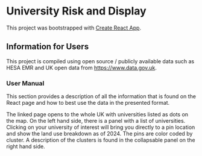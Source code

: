 # University Risk and Display

This project was bootstrapped with [Create React App](https://github.com/facebook/create-react-app).


## Information for Users

This project is compiled using open source / publicly available data such as HESA EMR and UK open data from https://www.data.gov.uk.


### User Manual 
This section provides a description of all the information that is found on the React page and how to best use the data in the presented format. 

The linked page opens to the whole UK with universities listed as dots on the map. On the left hand side, there is a panel with a list of universities. Clicking on your university of interest will bring you directly to a pin location and show the land use breakdown as of 2024. The pins are color coded by cluster. A description of the clusters is found in the collapsable panel on the right hand side.



